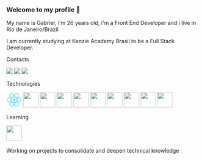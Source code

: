 ### Welcome to my profile 👋

My name is Gabriel, i'm 26 years old, i'm a Front End Developer and i live in Rio de Janeiro/Brazil 

I am currently studying at Kenzie Academy Brasil to be a Full Stack Developer.

Contacts
<div>
<a href="https://www.linkedin.com/in/g-machado-porto" target="_blank"><img src="https://img.shields.io/badge/-LinkedIn-%230077B5?style=for-the-badge&logo=linkedin&logoColor=white"></a>   
<a href = "mailto:gmachadoporto@gmail.com" target="_blank"><img src="https://img.shields.io/badge/Gmail-D14836?style=for-the-badge&logo=gmail&logoColor=white"></a>
<a href="https://instagram.com/gmachadoporto" target="_blank"><img src="https://img.shields.io/badge/-Instagram-%23E4405F?style=for-the-badge&logo=instagram&logoColor=white"></a>
</div>

Technologies

<img src="https://github.com/devicons/devicon/blob/v2.15.1/icons/react/react-original.svg"  width="40" height="40"/> <img src="https://cdn.jsdelivr.net/gh/devicons/devicon/icons/typescript/typescript-original.svg"  width="40" height="40"/>  <img src="https://cdn.jsdelivr.net/gh/devicons/devicon/icons/nodejs/nodejs-plain-wordmark.svg"  width="40" height="40"/>  <img src="https://cdn.jsdelivr.net/gh/devicons/devicon/icons/postgresql/postgresql-original.svg"  width="40" height="40"/>  <img src="https://cdn.jsdelivr.net/gh/devicons/devicon/icons/python/python-original.svg"  width="40" height="40"/>    <img src="https://cdn.jsdelivr.net/gh/devicons/devicon/icons/django/django-plain.svg"  width="40" height="40"/>  <img src="https://cdn.jsdelivr.net/gh/devicons/devicon/icons/git/git-plain-wordmark.svg"  width="40" height="40"/> <img src="https://cdn.jsdelivr.net/gh/devicons/devicon/icons/html5/html5-original-wordmark.svg"  width="40" height="40"/> <img src="https://cdn.jsdelivr.net/gh/devicons/devicon/icons/css3/css3-original-wordmark.svg"  width="40" height="40"/> <img src="https://cdn.jsdelivr.net/gh/devicons/devicon/icons/javascript/javascript-original.svg"  width="40" height="40"/>  
           
Learning

<img src="https://cdn.jsdelivr.net/gh/devicons/devicon/icons/tailwindcss/tailwindcss-original-wordmark.svg" width="40" height="40"/>

Working on projects to consolidate and deepen technical knowledge

